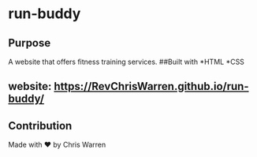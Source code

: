 # run-buddy
## Purpose
A website that offers fitness training services.
##Built with
*HTML
*CSS
## website: https://RevChrisWarren.github.io/run-buddy/
## Contribution
Made with ❤️ by Chris Warren
